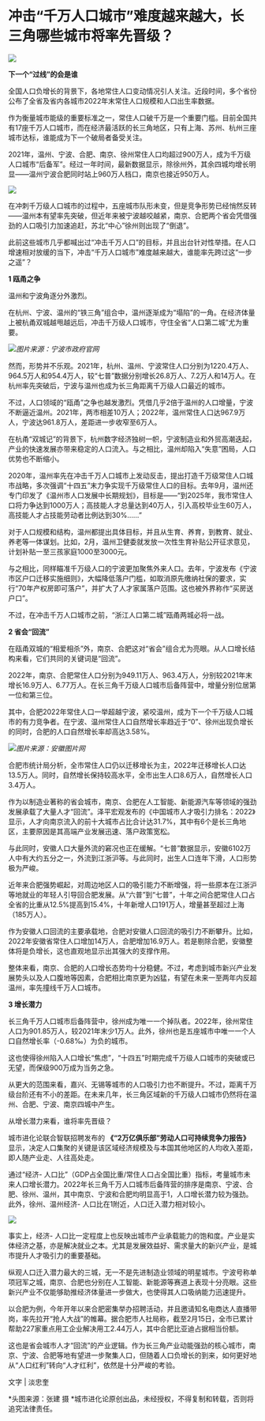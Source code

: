 # 冲击“千万人口城市”难度越来越大，长三角哪些城市将率先晋级？

![](https://inews.gtimg.com/newsapp_bt/0/15700708723/1000)

**下一个“过线”的会是谁**

全国人口负增长的背景下，各地常住人口变动情况引人关注。近段时间，多个省份公布了全省及省内各城市2022年末常住人口规模和人口出生率数据。

作为衡量城市能级的重要标准之一，常住人口破千万是一个重要门槛。目前全国共有17座千万人口城市，而在经济最活跃的长三角地区，只有上海、苏州、杭州三座城市达标，谁能成为下一个破局者备受关注。

2021年，温州、宁波、合肥、南京、徐州常住人口均超过900万人，成为千万级人口城市“后备军”。经过一年时间，最新数据显示，除徐州外，其余四城均增长明显——温州宁波合肥同时站上960万人档口，南京也接近950万人。

![](https://inews.gtimg.com/newsapp_bt/0/15700708726/1000)

在冲刺千万级人口城市的过程中，五座城市队形未变，但是竞争形势已经悄然反转——温州本有望率先突破，但近年来被宁波越咬越紧，南京、合肥两个省会凭借强劲的人口吸引力加速追赶，苏北“中心”徐州则出现了“倒退”。

此前这些城市几乎都喊出过“冲击千万人口”的目标，并且出台针对性举措。在人口增速相对放缓的当下，冲击“千万人口城市”难度越来越大，谁能率先跨过这“一步之遥”？

**1 瓯甬之争**

温州和宁波角逐分外激烈。

在杭州、宁波、温州的“铁三角”组合中，温州逐渐成为“塌陷”的一角。在经济体量上被杭甬双城越甩越远后，冲击千万级人口城市，守住全省“人口第二城”尤为重要。

![](https://inews.gtimg.com/newsapp_bt/0/15700708878/1000)_图片来源：宁波市政府官网_

然而，形势并不乐观。2021年，杭州、温州、宁波常住人口分别为1220.4万人、964.5万人和954.4万人，较“七普”数据分别增长26.8万人、7.2万人和14万人。在杭州率先突破后，宁波与温州也成为长三角距离千万级人口最近的城市。

不过，人口领域的“瓯甬”之争也越发激烈。凭借几乎2倍于温州的人口增量，宁波不断逼近温州。2021年，两市相差10万人；2022年，温州常住人口达967.9万人，宁波达961.8万人，差距进一步收窄至6万人。

在杭甬“双城记”的背景下，杭州数字经济独树一帜，宁波制造业和外贸高潮迭起，产业的快速发展亦带来稳定的人口流入。与之相比，温州却陷入“失意”困局，人口优势也不断缩小。

2020年，温州率先在冲击千万人口城市上发动反击，提出打造千万级常住人口城市战略，多次强调“十四五”末力争实现千万级常住人口的目标。去年9月，温州还专门印发了《温州市人口发展中长期规划》，目标是——“到2025年，我市常住人口将力争达到1000万人；高技能人才总量达到40万人，引入高校毕业生60万人，高技能人才占技能劳动者比例达到30%……”

对于人口规模和结构，温州都提出具体目标，并且从生育、养育，到教育、就业、养老等一体谋划。比如，2月，温州卫健委就发放一次性生育补贴公开征求意见，计划补贴一至三孩家庭1000至3000元。

与之相比，同样瞄准千万级人口的宁波更加聚焦外来人口。去年，宁波发布《宁波市区户口迁移实施细则》，大幅降低落户门槛，如取消原先缴纳社保的要求，实行“70年产权房即可落户”，并扩大了人才家属落户范围。这也被外界称作“买房送户口”。

不过，在冲击千万人口城市之前，“浙江人口第二城”瓯甬两城必将一战。

**2 省会“回流”**

在瓯甬双城的“相爱相杀”外，南京、合肥这对“省会”组合尤为亮眼。从人口增长结构来看，它们共同的关键词是“回流”。

2022年，南京、合肥常住人口分别为949.11万人、963.4万人，分别较2021年末增长16.9万人、6.77万人。在长三角千万级人口城市后备阵营中，增量分别位居第一位和第三位。

其中，合肥2022年常住人口一举超越宁波，紧咬温州，成为下一个千万级人口城市的有力竞争者。在宁波、温州常住人口自然增长率趋近于“0”、徐州出现负增长的同时，合肥的人口自然增长率却高达3.58%。

![](https://inews.gtimg.com/newsapp_bt/0/15700708881/1000)_图片来源：安徽图片网_

合肥市统计局分析，全市常住人口仍以迁移增长为主，2022年迁移增长人口达13.5万人。同时，自然增长保持较高水平，全市出生人口8.6万人，自然增长人口3.4万人。

作为以制造业著称的省会城市，南京、合肥在人工智能、新能源汽车等领域的强劲发展承载了大量人才“回流”。泽平宏观发布的《中国城市人才吸引力排名：2022》显示，人才向南京流入的前十大城市占比合计达31.7%，其中有6个是长三角地区，主要原因是其高端产业发展迅速、落户政策宽松。

与此同时，安徽人口大量外流的窘况也正在缓解。“七普”数据显示，安徽6102万人中有大约五分之一，外流到江浙沪等。与此同时，出生人口连年下滑，人口形势极为严峻。

近年来合肥强势崛起，对周边地区人口的吸引能力不断增强，将一些原本在江浙沪等地就业的年轻人引导回合肥发展。从“六普”到“七普”，十年之间合肥常住人口占全省的比重从12.5%提高到15.4%，十年新增人口191万人，增量甚至超过上海（185万人）。

作为安徽人口回流的主要承载地，合肥对安徽人口回流的吸引力不断攀升。比如，2022年安徽省常住人口增加14万人，合肥增加16.9万人。若是剔除合肥，安徽整体将是负增长，这也直观地显示出其强大的支撑作用。

整体来看，南京、合肥的人口增长态势均十分稳健。不过，考虑到城市新兴产业发展势头以及人口腹地等因素，合肥相比南京更为凶猛，有望在未来一至两年内反超温州，率先撞线千万人口城市。

**3 增长潜力**

长三角千万人口城市后备阵营中，徐州成为唯一一个掉队者。2022年，徐州常住人口为901.85万人，较2021年末少1万人。此外，徐州也是五座城市中唯一一个人口自然增长率（-0.68‰）为负的城市。

这也使得徐州陷入人口增长“焦虑”，“十四五”时期完成千万级人口城市的突破或已无望，而保级900万成为当务之急。

从更大的范围来看，嘉兴、无锡等城市的人口吸引力也不断提升。不过，距离千万级台阶还有不小的差距。在未来几年，长三角区域新的千万级人口城市仍然将在温州、合肥、宁波、南京四城中产生。

从增长潜力来看，谁将率先晋级？

城市进化论联合智联招聘发布的 **《“2万亿俱乐部”劳动人口可持续竞争力报告》**
显示，决定人口集聚的关键是该区域经济规模及与本国其他地区的人均收入差距，即人随产业走、人往高处走。

通过“经济-
人口比”（GDP占全国比重/常住人口占全国比重）指标，考量城市未来人口增长潜力。2022年长三角千万人口城市后备阵营的排序是南京、宁波、合肥、徐州、温州，其中南京、宁波和合肥均明显高于1，人口增长潜力较为强劲。此外，徐州、温州经济-
人口比在1附近，人口迁入潜力相对较小。

![](https://inews.gtimg.com/newsapp_bt/0/15700708884/1000)

事实上，经济-
人口比一定程度上也反映出城市产业承载能力的饱和度。产业是实体经济之基，亦是解决就业之本。尤其是发展效益好、需求量大的新兴产业，是城市提升人才吸引力的重要基础。

纵观人口迁入潜力最大的三城，无一不是先进制造业领域的明星城市。宁波号称单项冠军之城，南京、合肥也分别在人工智能、新能源等赛道上表现十分亮眼。这些新兴产业不仅能够助推经济体量进一步做大，也使得其人口吸纳能力迅速提升。

以合肥为例，今年开年以来合肥密集举办招聘活动，并且邀请知名电商达人直播带岗，率先拉开“抢人大战”的帷幕。据合肥市人社局称，截至2月15日，全市已累计帮助227家重点用工企业解决用工2.44万人，其中合肥比亚迪占据相当份额。

这也是省会城市人才“回流”的产业逻辑。作为长三角产业动能强劲的核心城市，南京、宁波、合肥等地有望进一步聚集人口，但随着人口负增长的到来，如何更好地从“人口红利”转向“人才红利”，依然是十分严峻的考验。

文字 | 淡忠奎

*头图来源：张建 摄 *城市进化论原创出品，未经授权，不得复制和转载，否则将追究法律责任。

